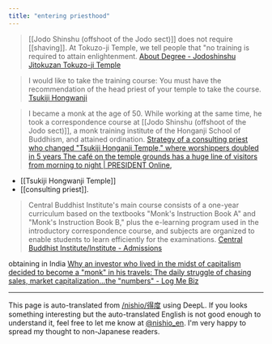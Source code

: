 ```yaml
---
title: "entering priesthood"
---
```


>  [[Jodo Shinshu (offshoot of the Jodo sect)]] does not require [[shaving]].
> At Tokuzo-ji Temple, we tell people that "no training is required to attain enlightenment.
[About Degree - Jodoshinshu Jitokuzan Tokuzo-ji Temple](https://tokuzoji.or.jp/tokudo/)

> I would like to take the training course: You must have the recommendation of the head priest of your temple to take the course.
[Tsukiji Hongwanji](https://app.tsukijihongwanji.jp/community/2784/)

> I became a monk at the age of 50. While working at the same time, he took a correspondence course at [[Jodo Shinshu (offshoot of the Jodo sect)]], a monk training institute of the Honganji School of Buddhism, and attained ordination.
[Strategy of a consulting priest who changed "Tsukiji Honganji Temple," where worshippers doubled in 5 years The café on the temple grounds has a huge line of visitors from morning to night | PRESIDENT Online,](https://president.jp/articles/-/34351?page=1)
- [[Tsukiji Hongwanji Temple]]
- [[consulting priest]].

> Central Buddhist Institute's main course consists of a one-year curriculum based on the textbooks "Monk's Instruction Book A" and "Monk's Instruction Book B," plus the e-learning program used in the introductory correspondence course, and subjects are organized to enable students to learn efficiently for the examinations.
[Central Buddhist Institute/Institute - Admissions](https://sites.google.com/view/chubutsu-gakuinannai/%E5%85%A5%E5%AD%A6%E6%A1%88%E5%86%85)

obtaining in India
[Why an investor who lived in the midst of capitalism decided to become a "monk" in his travels: The daily struggle of chasing sales, market capitalization...the "numbers" - Log Me Biz](https://logmi.jp/business/articles/328694)

---
This page is auto-translated from [/nishio/得度](https://scrapbox.io/nishio/得度) using DeepL. If you looks something interesting but the auto-translated English is not good enough to understand it, feel free to let me know at [@nishio_en](https://twitter.com/nishio_en). I'm very happy to spread my thought to non-Japanese readers.